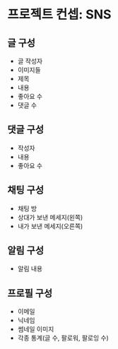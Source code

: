 # 프로젝트 컨셉: SNS

## 글 구성

- 글 작성자
- 이미지들
- 제목
- 내용
- 좋아요 수
- 댓글 수

## 댓글 구성

- 작성자
- 내용
- 좋아요 수

## 채팅 구성

- 채팅 방
- 상대가 보낸 메세지(왼쪽)
- 내가 보낸 메세지(오른쪽)

## 알림 구성

- 알림 내용

## 프로필 구성

- 이메일
- 닉네임
- 썸네일 이미지
- 각종 통계(글 수, 팔로워, 팔로잉 수)